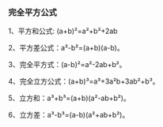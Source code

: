 ### 完全平方公式

1、平方和公式: (a+b)²=a²+b²+2ab

2、平方差公式：a²-b²=(a+b)(a-b)。

3、完全平方式：(a-b)²=a²-2ab+b²。

4、完全立方公式：(a+b)³=a³+3a²b+3ab²+b³。

5、立方和：a³+b³=(a+b)(a²-ab+b²)。

6、立方差：a³-b³=(a-b)(a²+ab+b²)。




